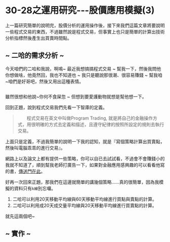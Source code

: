 # 30-28之運用研究---股價應用模擬(3)
上一篇研究簡單的說明完，股價分析的運用操作後，接下來我們這篇文章將要說明一些程式交易的東西，不過雖然說是程式交易，但事實上也只是簡單的計算出技術分析指標然後產生出買賣時間點。

## ~ 二哈的需求分析 ~
今天咱們的二哈和我說，啊鳴~ 最近我想搞搞程式交易 ~ 幫我一下，然後我問他你想做啥，他竟然回，我也不知道也 ~ 我只是聽說那很潮、很容易賺錢 ~ 幫我咱 ~咱們是好哥吧，然後又用出這種表情。

![]()

雖然很想和他說~你何不食屎忽 ~ 但想到要愛護動物就想是幫他想一下。

回到正題，說到程式交易我們先看一下智庫的定義。

> 　　程式交易在英文中叫做Program Trading, 就是將自己的金融操作方式，用很明確的方式去定義和描述，且遵守紀律的按照所設定的規則去執行交易。

上面只是定義，不過我簡單的說明一下我的認知，就是『寫個策略計算出買賣點，然後叫電腦乖乖的進行交易』。

網路上以及論文上都有提供一些策略，你可以自已去試試看，不過會不會賺錢小的我就不知道了，順到幫我老師打廣告一下，如果對金融應用感興趣的可以看看他寫的書，[傳送門在此](http://www.books.com.tw/products/0010731726)。

好再一次回來正題，那我們在這邊就簡單的講幾個策略……真的很簡單，因為我模擬的資料只有`k線`別忘囉。

1. 二哈可以利用20天移動平均線與60天移動平均線進行買點與賣點的計算。
2. 二哈可以利用成20天成交量平均線與20天移動平均線進行買賣點的計算。

就先這兩個吧~

## ~ 實作 ~

